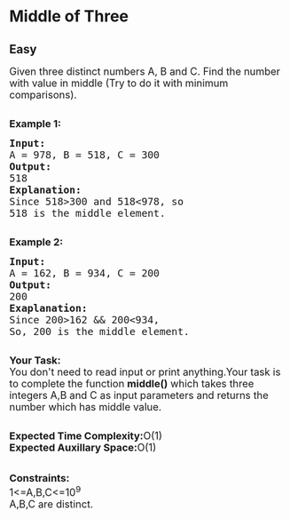 # Middle of Three
## Easy
<div class="problem-statement">
                <p></p><p><span style="font-size:18px">Given three distinct numbers&nbsp;A, B and C. Find the number with value in middle (Try to do it with minimum comparisons).</span></p>

<p><br>
<span style="font-size:18px"><strong>Example 1:</strong></span></p>

<pre style="position: relative;"><span style="font-size:18px"><strong>Input:</strong>
A = 978, B = 518, C = 300
<strong>Output:</strong>
518
<strong>Explanation:</strong>
Since 518&gt;300 and 518&lt;978, so 
518 is the middle element.</span><div class="open_grepper_editor" title="Edit &amp; Save To Grepper"></div></pre>

<p><br>
<span style="font-size:18px"><strong>Example 2:</strong></span></p>

<pre style="position: relative;"><span style="font-size:18px"><strong>Input:</strong>
A = 162, B = 934, C = 200
<strong>Output:</strong>
200
<strong>Exaplanation:</strong>
Since 200&gt;162 &amp;&amp; 200&lt;934,
So, 200 is the middle element.</span><div class="open_grepper_editor" title="Edit &amp; Save To Grepper"></div></pre>

<p><br>
<span style="font-size:18px"><strong>Your Task:</strong><br>
You don't need to read input or print anything.Your task is to complete the function <strong>middle()</strong> which takes three integers A,B and C as input parameters and returns the number which has middle value.</span></p>

<p><br>
<span style="font-size:18px"><strong>Expected Time Complexity:</strong>O(1)<br>
<strong>Expected Auxillary Space:</strong>O(1)</span><br>
<br>
<br>
<span style="font-size:18px"><strong>Constraints:</strong><br>
1&lt;=A,B,C&lt;=10<sup>9</sup><br>
A,B,C are distinct.&nbsp;</span></p>
 <p></p>
            </div>